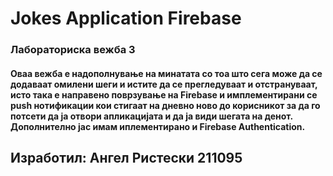 # Jokes Application Firebase
### Лабораториска вежба 3
#### Оваа вежба е надополнување на минатата со тоа што сега може да се додаваат омилени шеги и истите да се прегледуваат и отстрануваат, исто така е направено поврзување на Firebase и имплементирани се push нотификации кои стигаат на дневно ново до корисникот за да го потсети да ја отвори апликацијата и да ја види шегата на денот. Дополнително јас имам иплементирано и Firebase Authentication.
## Изработил: Ангел Ристески 211095
